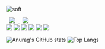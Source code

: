 <div clign="center">
     
![soft](https://capsule-render.vercel.app/api?type=soft&color=auto&text=Hello%20World&fontSize=40&animation=twinkling)

<a href="https://www.notion.so/23h/ab9497cd8b63472bb07033fb1d99208a">
    <img src="https://img.shields.io/badge/Blog-red"
        style="height : auto; margin-left : 8px; margin-right : 8px;"/>
</a> <a href="https://codepen.io/23hh">
    <img src="https://img.shields.io/badge/Codepen-grey"
        style="height : auto; margin-left : 8px; margin-right : 8px;"/>
</a>
    <br/>

<img src="https://img.shields.io/badge/node.js-339933?style=for-the-badge&logo=Node.js&logoColor=white">
<img src="https://img.shields.io/badge/javascript-F7DF1E?style=for-the-badge&logo=javascript&logoColor=black">
<img src="https://img.shields.io/badge/express-000000?style=for-the-badge&logo=express&logoColor=white">
<img src="https://img.shields.io/badge/oracle-F80000?style=for-the-badge&logo=oracle&logoColor=white">
<img src="https://img.shields.io/badge/github-181717?style=for-the-badge&logo=github&logoColor=white">
<img src="https://img.shields.io/badge/amazonaws-232F3E?style=for-the-badge&logo=amazonaws&logoColor=white"> 


![Anurag's GitHub stats](https://github-readme-stats.vercel.app/api?username=23hh&show_icons=true&theme=radical)
![Top Langs](https://github-readme-stats.vercel.app/api/top-langs/?username=23hh&layout=drak&theme=스타일)
<!--
**23hh/23hh** is a ✨ _special_ ✨ repository because its `README.md` (this file) appears on your GitHub profile.

Here are some ideas to get you started:

- 🔭 I’m currently working on ...
- 🌱 I’m currently learning ...
- 👯 I’m looking to collaborate on ...
- 🤔 I’m looking for help with ...
- 💬 Ask me about ...
- 📫 How to reach me: ...
- 😄 Pronouns: ...
- ⚡ Fun fact: ...
-->

</div>

